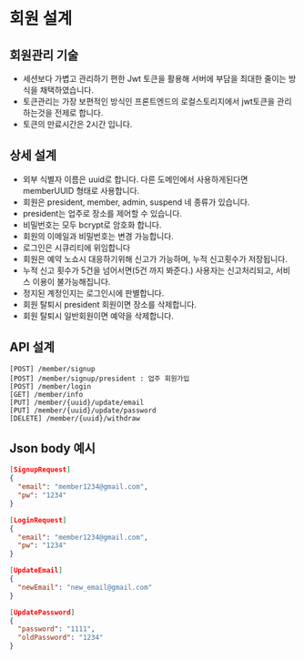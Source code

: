 # 회원 설계

## 회원관리 기술
* 세션보다 가볍고 관리하기 편한 Jwt 토큰을 활용해 서버에 부담을 최대한 줄이는 방식을 채택하였습니다.
* 토큰관리는 가장 보편적인 방식인 프론트엔드의 로컬스토리지에서 jwt토큰을 관리하는것을 전제로 합니다.
* 토큰의 만료시간은 2시간 입니다.

## 상세 설계
* 외부 식별자 이름은 uuid로 합니다. 다른 도메인에서 사용하게된다면 memberUUID 형태로 사용합니다.
* 회원은 president, member, admin, suspend 네 종류가 있습니다.
* president는 업주로 장소를 제어할 수 있습니다.
* 비밀번호는 모두 bcrypt로 암호화 합니다.
* 회원의 이메일과 비밀번호는 변경 가능합니다.
* 로그인은 시큐리티에 위임합니다
* 회원은 예약 노쇼시 대응하기위해 신고가 가능하며, 누적 신고횟수가 저장됩니다.
* 누적 신고 횟수가 5건을 넘어서면(5건 까지 봐준다.) 사용자는 신고처리되고, 서비스 이용이 불가능해집니다.
* 정지된 계정인지는 로그인시에 판별합니다.
* 회원 탈퇴시 president 회원이면 장소를 삭제합니다.
* 회원 탈퇴시 일반회원이면 예약을 삭제합니다.

## API 설계
```
[POST] /member/signup
[POST] /member/signup/president : 업주 회원가입
[POST] /member/login
[GET] /member/info
[PUT] /member/{uuid}/update/email
[PUT] /member/{uuid}/update/password
[DELETE] /member/{uuid}/withdraw
```

## Json body 예시
```json
[SignupRequest]
{
  "email": "member1234@gmail.com",
  "pw": "1234"
}

[LoginRequest]
{
  "email": "member1234@gmail.com",
  "pw": "1234"
}

[UpdateEmail]
{
  "newEmail": "new_email@gmail.com"
}

[UpdatePassword]
{
  "password": "1111",
  "oldPassword": "1234"
}
```